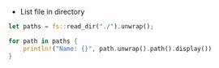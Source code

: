* List file in directory
```rust
let paths = fs::read_dir("./").unwrap();

for path in paths {
    println!("Name: {}", path.unwrap().path().display())
}
```
